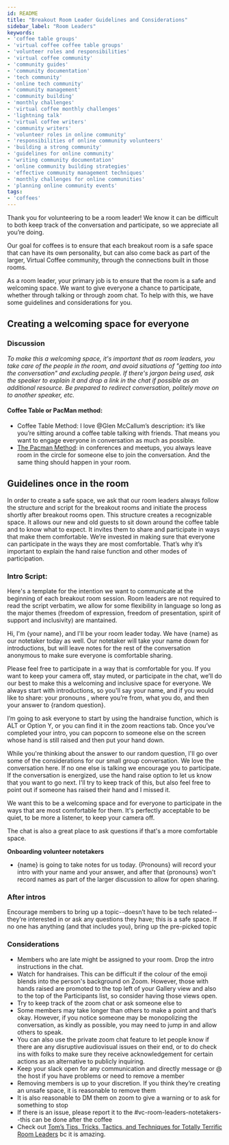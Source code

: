 ```yaml
---
id: README
title: "Breakout Room Leader Guidelines and Considerations"
sidebar_label: "Room Leaders"
keywords: 
- 'coffee table groups'
- 'virtual coffee coffee table groups'
- 'volunteer roles and responsibilities'
- 'virtual coffee community'
- 'community guides'
- 'community documentation'
- 'tech community'
- 'online tech community'
- 'community management'
- 'community building'
- 'monthly challenges'
- 'virtual coffee monthly challenges'
- 'lightning talk'
- 'virtual coffee writers'
- 'community writers'
- 'volunteer roles in online community'
- 'responsibilities of online community volunteers'
- 'building a strong community'
- 'guidelines for online community'
- 'writing community documentation'
- 'online community building strategies'
- 'effective community management techniques'
- 'monthly challenges for online communities'
- 'planning online community events'
tags:
- 'coffees'
---
```


Thank you for volunteering to be a room leader! We know it can be difficult to both keep track of the conversation and participate, so we appreciate all you’re doing.

Our goal for coffees is to ensure that each breakout room is a safe space that can have its own personality, but can also come back as part of the larger, Virtual Coffee community, through the connections built in those rooms.

As a room leader, your primary job is to ensure that the room is a safe and welcoming space. We want to give everyone a chance to participate, whether through talking or through zoom chat. To help with this, we have some guidelines and considerations for you.

## Creating a welcoming space for everyone

### Discussion

_To make this a welcoming space, it's important that as room leaders, you take care of the people in the room, and avoid situations of "getting too into the conversation" and excluding people. If there's jargon being used, ask the speaker to explain it and drop a link in the chat if possible as an additional resource. Be prepared to redirect conversation, politely move on to another speaker, etc._

#### Coffee Table or PacMan method:

- Coffee Table Method: I love @Glen McCallum’s description: it’s like you’re sitting around a coffee table talking with friends. That means you want to engage everyone in conversation as much as possible.
- [The Pacman Method](https://www.ericholscher.com/blog/2017/aug/2/pacman-rule-conferences/): in conferences and meetups, you always leave room in the circle for someone else to join the conversation. And the same thing should happen in your room.

## Guidelines once in the room

In order to create a safe space, we ask that our room leaders always follow the structure and script for the breakout rooms and initiate the process shortly after breakout rooms open. This structure creates a recognizable space. It allows our new and old guests to sit down around the coffee table and to know what to expect. It invites them to share and participate in ways that make them comfortable.
We’re invested in making sure that everyone can participate in the ways they are most comfortable. That’s why it’s important to explain the hand raise function and other modes of participation.

### Intro Script:

Here's a template for the intention we want to communicate at the beginning of each breakout room session. Room leaders are not required to read the script verbatim, we allow for some flexibility in language so long as the major themes (freedom of expression, freedom of presentation, spirit of support and inclusivity) are mantained.

Hi, I'm {your name}, and I'll be your room leader today. We have {name} as our notetaker today as well. Our notetaker will take your name down for introductions, but will leave notes for the rest of the conversation anonymous to make sure everyone is comfortable sharing.

Please feel free to participate in a way that is comfortable for you. If you want to keep your camera off, stay muted, or participate in the chat, we’ll do our best to make this a welcoming and inclusive space for everyone. We always start with introductions, so you'll say your name, and if you would like to share: your pronouns , where you’re from, what you do, and then your answer to {random question}.

I’m going to ask everyone to start by using the handraise function, which is ALT or Option Y, or you can find it in the zoom reactions tab. Once you’ve completed your intro, you can popcorn to someone else on the screen whose hand is still raised and then put your hand down.

While you're thinking about the answer to our random question, I'll go over some of the considerations for our small group conversation. We love the conversation here. If no one else is talking we encourage you to participate. If the conversation is energized, use the hand raise option to let us know that you want to go next. I'll try to keep track of this, but also feel free to point out if someone has raised their hand and I missed it.

We want this to be a welcoming space and for everyone to participate in the ways that are most comfortable for them. It's perfectly acceptable to be quiet, to be more a listener, to keep your camera off.

The chat is also a great place to ask questions if that's a more comfortable space.

**Onboarding volunteer notetakers**

- {name} is going to take notes for us today. {Pronouns} will record your intro with your name and your answer, and after that {pronouns} won't record names as part of the larger discussion to allow for open sharing.

### After intros

Encourage members to bring up a topic--doesn’t have to be tech related--they’re interested in or ask any questions they have; this is a safe space.
If no one has anything (and that includes you), bring up the pre-picked topic

### Considerations

- Members who are late might be assigned to your room. Drop the intro instructions in the chat.
- Watch for handraises. This can be difficult if the colour of the emoji blends into the person's background on Zoom. However, those with hands raised are promoted to the top left of your Gallery view and also to the top of the Participants list, so consider having those views open.
- Try to keep track of the zoom chat or ask someone else to
- Some members may take longer than others to make a point and that’s okay. However, if you notice someone may be monopolizing the conversation, as kindly as possible, you may need to jump in and allow others to speak.
- You can also use the private zoom chat feature to let people know if there are any disruptive audiovisual issues on their end, or to do check ins with folks to make sure they receive acknowledgement for certain actions as an alternative to publicly inquiring.
- Keep your slack open for any communication and directly message or @ the host if you have problems or need to remove a member
- Removing members is up to your discretion. If you think they’re creating an unsafe space, it is reasonable to remove them
- It is also reasonable to DM them on zoom to give a warning or to ask for something to stop
- If there is an issue, please report it to the #vc-room-leaders-notetakers--this can be done after the coffee
- Check out [Tom’s Tips, Tricks, Tactics, and Techniques for Totally Terrific Room Leaders](https://docs.google.com/document/d/151KzNhtEahTWf6xMH8aC4mZ5QxKIFNzVEJSfMUyw3gU/edit?usp=sharing) bc it is amazing.
